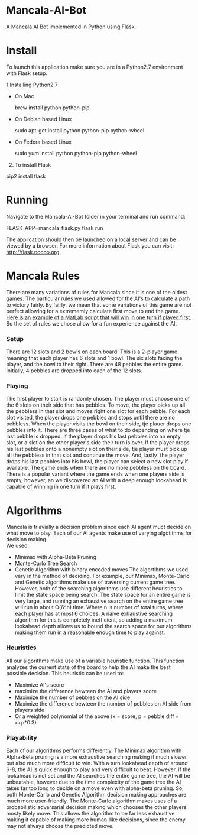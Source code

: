 # Mancala-AI-Bot
A Mancala AI Bot implemented in Python using Flask.

# Install 
To launch this application make sure you are in a Python2.7 environment with Flask setup.


1.Installing Python2.7

- On Mac
  
  brew install python python-pip

- On Debian based Linux

  sudo apt-get install python python-pip python-wheel 

- On Fedora based Linux
  
   sudo yum install python python-pip python-wheel

2. To install Flask

  pip2 install flask

# Running

Navigate to the Mancala-AI-Bot folder in your terminal and run command: 

  FLASK_APP=mancala_flask.py flask run

The application should then be launched on a local server and can be viewed by a browser.
For more information about Flask you can visit: http://flask.pocoo.org

# Mancala Rules

There are many variations of rules for Mancala since it is one of the oldest games. The particular rules we used allowed for the AI's to calculate a path to victory fairly. By fairly, we mean that some variations of this game are not perfect allowing for a extrememly calculate first move to end the game. [Here is an example of a MatLab script that will win in one turn if played  first](https://blogs.mathworks.com/loren/2017/05/22/how-to-win-all-marbles-in-mancala-on-your-first-move-with-matlab/#a7d8ead7-8e1a-499d-b104-2a7d385db486). So the set of rules we chose allow for a fun experience against the AI.

### Setup
There are 12 slots and 2 bowls on each board. This is a 2-player game meaning that each player has 6 slots and 1 bowl. The six slots facing the player, and the bowl to their right. There are 48 pebbles the entire game. Initially, 4 pebbles are dropped into each of the 12 slots. 

### Playing
The first player to start is randomly chosen. The player must choose one of the 6 slots on their side that has pebbles. To move, the player picks up all the pebbless in that slot and moves right one slot for each pebble. For each slot visited, the player drops one pebbles and stops until there are no pebbless. When the player visits the bowl on their side, tje plauer drops one pebbles into it. There are three cases of what to do depending on where tje last pebble is dropped. If the player drops his last pebbles into an enpty slot, or a slot on the other player's side their turn is over. If the player drops his last pebbles onto a nonempty slot on their side, tje player must pick up all the pebbless in that slot and continue the move. And, lastly  the player drops his last pebbles into his bowl, the player can select a new slot play if available. 
The game ends when there are no more pebbless on the board. There is a popular variant where the game ends when one players side is empty, however, an we discovered an AI with a deep enough lookahead is capable of winning in one turn if it plays first. 

# Algorithms
Mancala is triavially a decision problem since each AI agent muct decide on what move to play.
Each of our AI agents make use of varying algotithms for decision making.  
We used:
- Minimax with Alpha-Beta Pruning
- Monte-Carlo Tree Search
- Genetic Algorithm with binary encoded moves
The algortihms we used vary in the method of deciding. For example, our Minimax, Monte-Carlo and Genetic algorithms make use of traversing current game tree. However, both of the searching algorithms use different heuristics to limit the state space being search. The state space for an entire game is very large, and running an exhaustive search on the entire game tree will run in about O(6^n) time. Where n is number of total turns, where each player has at most 6 choices.
A naive exhaustive searching algorithm for this is completely inefficient, so adding a maximum lookahead depth allows us to bound the search space for our algorithms making them run in a reasonable enough time to play against. 
### Heuristics 
All our algorithms make use of a variable heuristic function. This function analyzes the current state of the board to help the AI make the best possible decision. 
This heuristic can be used to:
- Maximize AI's score
- maximize the difference bewteen the AI and players score
- Maximize the number of pebbles on the AI side  
- Maximize the difference bewteen the number of pebbles on AI side from players side
- Or a weighted polynomial of the above (x = score, p = pebble diff = x+p*0.3)

### Playability 
Each of our algorithms performs differently. The Minimax algorithm with Alpha-Beta pruning is a more exhaustive searching making it much slower but also much more difficult to win. With a turn lookahead depth of around 6-8, the AI is quick enough to play and very difficult to beat. However, if the lookahead is not set and the AI searches the entire game tree, the AI will be unbeatable, however due to the time complexity of the game tree the AI takes far too long to decide on a move even with alpha-beta pruning. So, both Monte-Carlo and Genetic Algorithm decision making approaches are much more user-friendly. The Monte-Carlo algorithm makes uses of a probabilistic adversarial decision making which chooses the other players mosty likely move. This allows the algorithm to be far less exhaustive making it capable of making more human-like decisions, since the enemy may not always choose the predicted move. 
